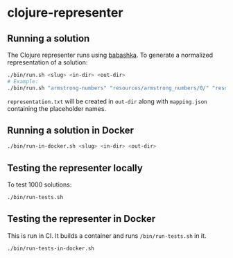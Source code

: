 # clojure-representer

## Running a solution

The Clojure representer runs using [babashka](https://github.com/babashka/babashka). 
To generate a normalized representation of a solution:

``` sh
./bin/run.sh <slug> <in-dir> <out-dir>
# Example: 
./bin/run.sh "armstrong-numbers" "resources/armstrong_numbers/0/" "resources/armstrong_numbers/0/"
```

`representation.txt` will be created in `out-dir` along with `mapping.json` containing the placeholder names.

## Running a solution in Docker

``` sh
./bin/run-in-docker.sh <slug> <in-dir> <out-dir>
```

## Testing the representer locally

To test 1000 solutions:

``` sh
./bin/run-tests.sh
```

## Testing the representer in Docker

This is run in CI. It builds a container and runs `/bin/run-tests.sh` in it.

``` sh
./bin/run-tests-in-docker.sh
```